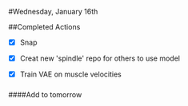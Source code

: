#Wednesday, January 16th


##Completed Actions
- [X] Snap
- [X] Creat new 'spindle' repo for others to use model
- [X] Train VAE on muscle velocities 
      

###

####Add to tomorrow

